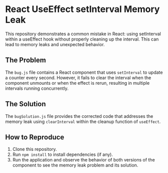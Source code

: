# React UseEffect setInterval Memory Leak
This repository demonstrates a common mistake in React: using setInterval within a useEffect hook without properly cleaning up the interval. This can lead to memory leaks and unexpected behavior.

## The Problem
The `bug.js` file contains a React component that uses `setInterval` to update a counter every second.  However, it fails to clear the interval when the component unmounts or when the effect is rerun, resulting in multiple intervals running concurrently.

## The Solution
The `bugSolution.js` file provides the corrected code that addresses the memory leak using `clearInterval` within the cleanup function of `useEffect`.

## How to Reproduce
1. Clone this repository.
2. Run `npm install` to install dependencies (if any).
3. Run the application and observe the behavior of both versions of the component to see the memory leak problem and its solution.